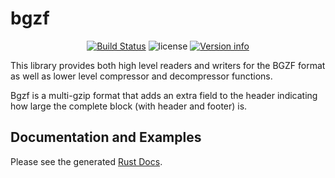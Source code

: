# bgzf

<p align="center">
  <a href="https://github.com/fulcrumgenomics/bgzf/actions?query=workflow%3ACheck"><img src="https://github.com/fulcrumgenomics/bgzf/actions/workflows/build_and_test.yml/badge.svg" alt="Build Status"></a>
  <img src="https://img.shields.io/crates/l/read_structure.svg" alt="license">
  <a href="https://crates.io/crates/bgzf"><img src="https://img.shields.io/crates/v/bgzf.svg?colorB=319e8c" alt="Version info"></a><br>
</p>

This library provides both high level readers and writers for the BGZF format as well as lower level compressor and decompressor functions.

Bgzf is a multi-gzip format that adds an extra field to the header indicating how large the complete block (with header and footer) is.

## Documentation and Examples

Please see the generated [Rust Docs](https://docs.rs/bgzf).
